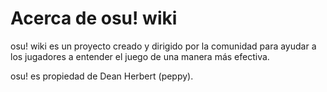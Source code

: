 # Acerca de osu! wiki

osu! wiki es un proyecto creado y dirigido por la comunidad para ayudar a los jugadores a entender el juego de una manera más efectiva.

osu! es propiedad de Dean Herbert (peppy).
